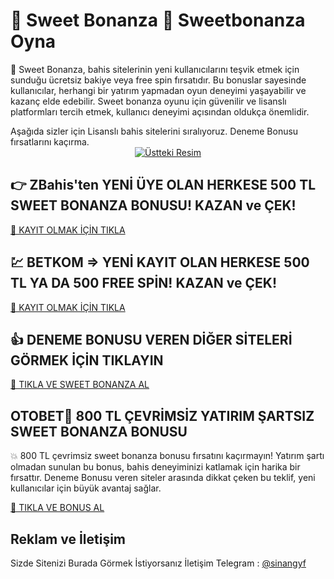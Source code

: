 <div class="bonus-section"> 
    <h1>🎉 Sweet Bonanza 🏅 Sweetbonanza Oyna</h1>
    <p>🎁 Sweet Bonanza, bahis sitelerinin yeni kullanıcılarını teşvik etmek için sunduğu ücretsiz bakiye veya free spin fırsatıdır. Bu bonuslar sayesinde kullanıcılar, herhangi bir yatırım yapmadan oyun deneyimi yaşayabilir ve kazanç elde edebilir. Sweet bonanza oyunu için  güvenilir ve lisanslı platformları tercih etmek, kullanıcı deneyimi açısından oldukça önemlidir.</p>
  Aşağıda sizler için Lisanslı bahis sitelerini sıralıyoruz. Deneme Bonusu fırsatlarını kaçırma.
</div>
<!-- Üstteki Resim -->
<center>
    <a class="zbahis-link" href="https://cutt.ly/3eOC1kHA" target="_blank">
        <img src="https://i.ibb.co/BHzY0WyB/fcade8f8-186f-4a21-bb29-2b2c40c4d1dc.jpg" alt="Üstteki Resim">
    </a>
</center>
<!-- ZBahis Bölümü -->
<div class="bonus-section">
    <h2>👉 ZBahis'ten YENİ ÜYE OLAN HERKESE 500 TL SWEET BONANZA BONUSU! KAZAN ve ÇEK!</h2>
    <a class="zbahis-link" href="https://cutt.ly/3eOC1kHA" target="_blank">🎯 KAYIT OLMAK İÇİN TIKLA</a>
</div>
<!-- BETKOM Bölümü -->
<div class="bonus-section">
    <h2>💹 BETKOM => YENİ KAYIT OLAN HERKESE 500 TL YA DA 500 FREE SPİN! KAZAN ve ÇEK!</h2>
    <a class="betkom-link" href="https://cutt.ly/ze5DePku" target="_blank">🎲 KAYIT OLMAK İÇİN TIKLA</a>
</div>
<!-- Diğer Siteler Bölümü -->
<div class="bonus-section">
    <h2>👍 DENEME BONUSU VEREN DİĞER SİTELERİ GÖRMEK İÇİN TIKLAYIN</h2>
    <a class="other-sites-link" href="https://heylink.me/denemebonusu2025/" target="_blank">🔗 TIKLA VE SWEET BONANZA AL</a>
</div>
<!-- Referans Linki Bölümü -->
<div class="bonus-section">
    <h2>OTOBET🎯 800 TL ÇEVRİMSİZ YATIRIM ŞARTSIZ SWEET BONANZA BONUSU</h2>
    <p>💥 800 TL çevrimsiz sweet bonanza bonusu fırsatını kaçırmayın! Yatırım şartı olmadan sunulan bu bonus, bahis deneyiminizi katlamak için harika bir fırsattır. Deneme Bonusu veren siteler arasında dikkat çeken bu teklif, yeni kullanıcılar için büyük avantaj sağlar.</p>
    <a class="reference-link" href="https://cutt.ly/frqiVTb5" target="_blank">🌟 TIKLA VE BONUS AL</a> 
</div>
<h2>Reklam ve İletişim</h2>
<p>Sizde Sitenizi Burada Görmek İstiyorsanız İletişim Telegram : <a href="https://t.me/sinangyf">@sinangyf</a></p>
